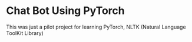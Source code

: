 # Chat Bot Using PyTorch
 This was just a pilot project for learning PyTorch, NLTK (Natural Language ToolKit Library)
